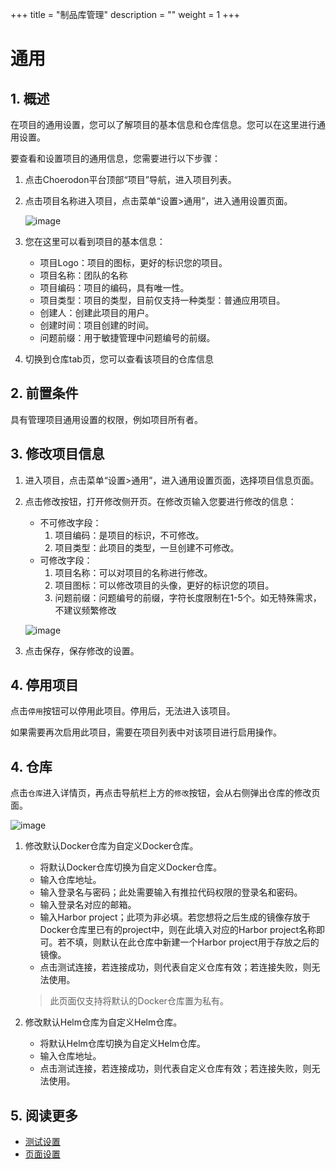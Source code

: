 +++
title = "制品库管理"
description = ""
weight = 1
+++

# 通用

## 1. 概述

在项目的通用设置，您可以了解项目的基本信息和仓库信息。您可以在这里进行通用设置。

要查看和设置项目的通用信息，您需要进行以下步骤：

1. 点击Choerodon平台顶部“项目”导航，进入项目列表。
2. 点击项目名称进入项目，点击菜单“设置>通用”，进入通用设置页面。

    ![image](/docs/user-guide/settings/image/project-setting-01.png)

3. 您在这里可以看到项目的基本信息：
    - 项目Logo：项目的图标，更好的标识您的项目。
    - 项目名称：团队的名称
    - 项目编码：项目的编码，具有唯一性。
    - 项目类型：项目的类型，目前仅支持一种类型：普通应用项目。
    - 创建人：创建此项目的用户。
    - 创建时间：项目创建的时间。
    - 问题前缀：用于敏捷管理中问题编号的前缀。
4. 切换到仓库tab页，您可以查看该项目的仓库信息

## 2. 前置条件

具有管理项目通用设置的权限，例如项目所有者。

## 3. 修改项目信息

1. 进入项目，点击菜单“设置>通用”，进入通用设置页面，选择项目信息页面。
2. 点击修改按钮，打开修改侧开页。在修改页输入您要进行修改的信息：
    - 不可修改字段：
        1. 项目编码：是项目的标识，不可修改。
        2. 项目类型：此项目的类型，一旦创建不可修改。
    - 可修改字段：
        1. 项目名称：可以对项目的名称进行修改。
        2. 项目图标：可以修改项目的头像，更好的标识您的项目。
        3. 问题前缀：问题编号的前缀，字符长度限制在1-5个。如无特殊需求，不建议频繁修改

    ![image](/docs/user-guide/settings/image/project-setting-02.png)

3. 点击保存，保存修改的设置。

## 4. 停用项目

点击`停用`按钮可以停用此项目。停用后，无法进入该项目。

如果需要再次启用此项目，需要在项目列表中对该项目进行启用操作。

## 4. 仓库

点击`仓库`进入详情页，再点击导航栏上方的`修改`按钮，会从右侧弹出仓库的修改页面。

![image](/docs/user-guide/settings/image/project-setting-03.png)

1. 修改默认Docker仓库为自定义Docker仓库。
    * 将默认Docker仓库切换为自定义Docker仓库。
    * 输入仓库地址。
    * 输入登录名与密码；此处需要输入有推拉代码权限的登录名和密码。
    * 输入登录名对应的邮箱。
    * 输入Harbor project；此项为非必填。若您想将之后生成的镜像存放于Docker仓库里已有的project中，则在此填入对应的Harbor project名称即可。若不填，则默认在此仓库中新建一个Harbor project用于存放之后的镜像。
    * 点击测试连接，若连接成功，则代表自定义仓库有效；若连接失败，则无法使用。
    
    <blockquote class="note">此页面仅支持将默认的Docker仓库置为私有。</blockquote>

2. 修改默认Helm仓库为自定义Helm仓库。
    * 将默认Helm仓库切换为自定义Helm仓库。
    * 输入仓库地址。
    * 点击测试连接，若连接成功，则代表自定义仓库有效；若连接失败，则无法使用。


## 5. 阅读更多

- [测试设置](../test)
- [页面设置](../pages)
